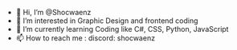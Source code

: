 - 👋 Hi, I’m @Shocwaenz
- 👀 I’m interested in Graphic Design and frontend coding
- 🌱 I’m currently learning Coding like C#, CSS, Python, JavaScript
- 📫 How to reach me : discord: shocwaenz
